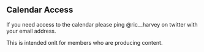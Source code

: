 


## Calendar Access

If you need access to the calendar please ping @ric__harvey on twitter with your email address.

This is intended onlt for members who are producing content.
